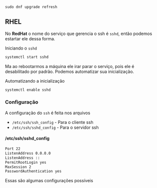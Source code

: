 ``sudo dnf upgrade refresh``
## RHEL

No **RedHat** o nome do serviço que gerencia o ssh é `sshd`, então podemos estartar ele dessa forma.

Iniciando o `sshd`
```bash
systemctl start sshd
```

Ma ao rebootarmos a máquina ele irar parar o serviço, pois ele é desabilitado por padrão. Podemos automatizar sua inicialização.

Automatizando a inicialização
```bash
systemctl enable sshd
```

### Configuração

A configuração do ``ssh`` é feita nos arquivos

- `/etc/ssh/ssh_config` - Para o cliente ssh
- `/etc/ssh/sshd_config` - Para o servidor ssh

#### /etc/ssh/sshd_config
```txt
Port 22
ListenAddress 0.0.0.0
ListenAddress ::
PermitRootLogin yes
MaxSession 2
PasswordAuthentication yes
```

Essas são algumas configurações possíveis



































































































